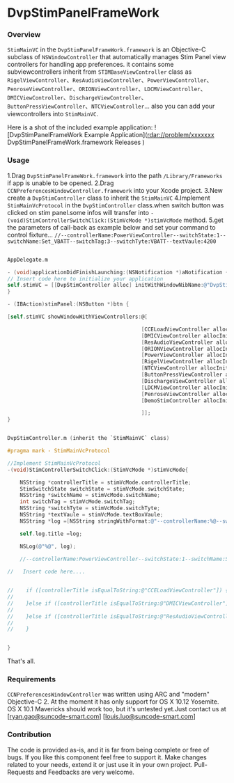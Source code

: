 # DvpStimPanelFrameWork

### Overview

`StimMainVC` in the `DvpStimPanelFrameWork.framework`  is an Objective-C subclass of `NSWindowController` that automatically manages Stim Panel view controllers for handling app preferences. it contains some subviewcontrollers inherit from `STIMBaseViewController` class as `RigelViewController`、`ResAudioViewController`、`PowerViewController`、`PenroseViewController`、`ORIONViewController`、`LDCMViewController`、`DMICViewController`、`DischargeViewController`、`ButtonPressViewController`、`NTCViewController`... also you can add your viewcontrollers into `StimMainVC`.

Here is a shot of the included example application:
![DvpStimPanelFrameWork Example Application](<rdar://problem/xxxxxxx> DvpStimPanelFrameWork.framework Releases )


### Usage
1.Drag  `DvpStimPanelFrameWork.framework`  into the path `/Library/Frameworks` if app is unable to be opened.
2.Drag `CCNPreferencesWindowController.framework` into your Xcode project.
3.New create a  `DvpStimController`  class to inherit the `StimMainVC` 
4.Implement `StimMainVcProtocol` in the `DvpStimController` class.when switch button was clicked on stim panel.some infos will transfer into `-(void)StimControllerSwitchClick:(StimVcMode *)stimVcMode` method.
5.get the parameters of call-back as example below and set your command to control fixture...
`//--controllerName:PowerViewController--switchState:1--switchName:Set_VBATT--switchTag:3--switchTyte:VBATT--textVaule:4200`  

```Objective-C

AppDelegate.m

- (void)applicationDidFinishLaunching:(NSNotification *)aNotification {
// Insert code here to initialize your application
self.stimVC = [[DvpStimController alloc] initWithWindowNibName:@"DvpStimController"];
}

- (IBAction)stimPanel:(NSButton *)btn {

[self.stimVC showWindowWithViewControllers:@[

                                           [CCELoadViewController allocInit],
                                           [DMICViewController allocInit],
                                           [ResAudioViewController allocInit],
                                           [ORIONViewController allocInit],
                                           [PowerViewController allocInit],
                                           [RigelViewController allocInit],
                                           [NTCViewController allocInit],
                                           [ButtonPressViewController allocInit],
                                           [DischargeViewController allocInit],
                                           [LDCMViewController allocInit],
                                           [PenroseViewController allocInit],
                                           [DemoStimController allocInit]

                                           ]];
}


DvpStimController.m (inherit the `StimMainVC` class)

#pragma mark - StimMainVcProtocol

//Implement StimMainVcProtocol
-(void)StimControllerSwitchClick:(StimVcMode *)stimVcMode{

    NSString *controllerTitle = stimVcMode.controllerTitle;
    StimSwitchState switchState = stimVcMode.switchState;
    NSString *switchName = stimVcMode.switchName;
    int switchTag = stimVcMode.switchTag;
    NSString *switchTyte = stimVcMode.switchTyte;
    NSString *textVaule = stimVcMode.textBoxVaule;
    NSString *log =[NSString stringWithFormat:@"--controllerName:%@--switchState:%lu--switchName:%@--switchTag:%d--switchTyte:%@--textVaule:%@",controllerTitle,(unsigned long)switchState,switchName,switchTag,switchTyte,textVaule];

    self.log.title =log;

    NSLog(@"%@", log);
    
    //--controllerName:PowerViewController--switchState:1--switchName:Set_VBATT--switchTag:3--switchTyte:VBATT--textVaule:4200

//   Insert code here....


//    if ([controllerTitle isEqualToString:@"CCELoadViewController"]) {
//
//    }else if ([controllerTitle isEqualToString:@"DMICViewController"]){
//
//    }else if ([controllerTitle isEqualToString:@"ResAudioViewController"]){
//
//    }


}


```
That's all.


### Requirements

`CCNPreferencesWindowController` was written using ARC and "modern" Objective-C 2. At the moment it has only support for OS X 10.12 Yosemite. OS X 10.1 Mavericks should work too, but it's untested yet.Just contact us at [ryan.gao@suncode-smart.com] [louis.luo@suncode-smart.com]


### Contribution

The code is provided as-is, and it is far from being complete or free of bugs. If you like this component feel free to support it. Make changes related to your needs, extend it or just use it in your own project. Pull-Requests and Feedbacks are very welcome.


